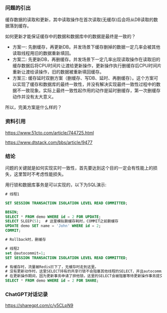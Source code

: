 ### 问题的引出

缓存数据的读取和更新，其中读取操作在首次读取(无缓存)后会将从DB读取的数据落到缓存。

如何更新才能保证缓存中的数据和数据库中的数据是最终是一致的？

- 方案一: 先删缓存，再更新DB。并发场景下缓存删掉的数据一定几率会被其他读取线程用旧的数据重新填回。
- 方案二: 先更新DB，再删缓存。并发场景下一定几率出现读取操作在读取旧的缓存数据后将CPU时间片让渡给更新操作，更新操作执行删缓存后CPU时间片重新让渡给读操作，旧的数据被重新填回缓存。
- 方案三: 缓存延时双删方案（删缓存、写DB、延时、再删缓存）。这个方案可以实现了缓存和数据库的最终一致性，并没有解决实现最终一致性过程中的数据不一致现象。实际上最终一致性起作用的动作是延时删缓存，第一次删缓存动作并没有太大意义。

所以，完美方案是什么样的？

### 资料引用

https://www.51cto.com/article/744725.html

https://www.dtstack.com/bbs/article/9477

### 结论

问题的关键就是如何实现实时一致性，首先要达到这个目的一定会有性能上的损失，这里暂时不考虑性能损失。

用行锁和数据库事务是可以实现的，以下为SQL演示:

```sql
# 线程1

SET SESSION TRANSACTION ISOLATION LEVEL READ COMMITTED;

BEGIN;
SELECT * FROM demo WHERE id = 2 FOR UPDATE;
SELECT SLEEP(5);  # 这里模拟删缓存耗时，COMMIT之前删缓存
UPDATE demo SET name = 'John' WHERE id = 2;
COMMIT;

# Rollback时，删缓存

```

```sql
# 线程2
set @autocommit=1;
SET SESSION TRANSACTION ISOLATION LEVEL READ COMMITTED;

# 有缓存时，流量被Redis拦下了，无缓存时走到这里。
# 没有更新动作时，这里SELECT持有的共享行锁不会阻塞其他线程的SELECT，并且autocommit=1或者非事务状态下，这个锁会被立即释放
# 在更新操作期间，因为更新事务申请了排他锁，这里的SELECT会被阻塞等待更新操作事务提交
SELECT * FROM demo WHERE id = 2 FOR SHARE;
```

### ChatGPT对话记录

https://sharegpt.com/c/y5CLpN9
